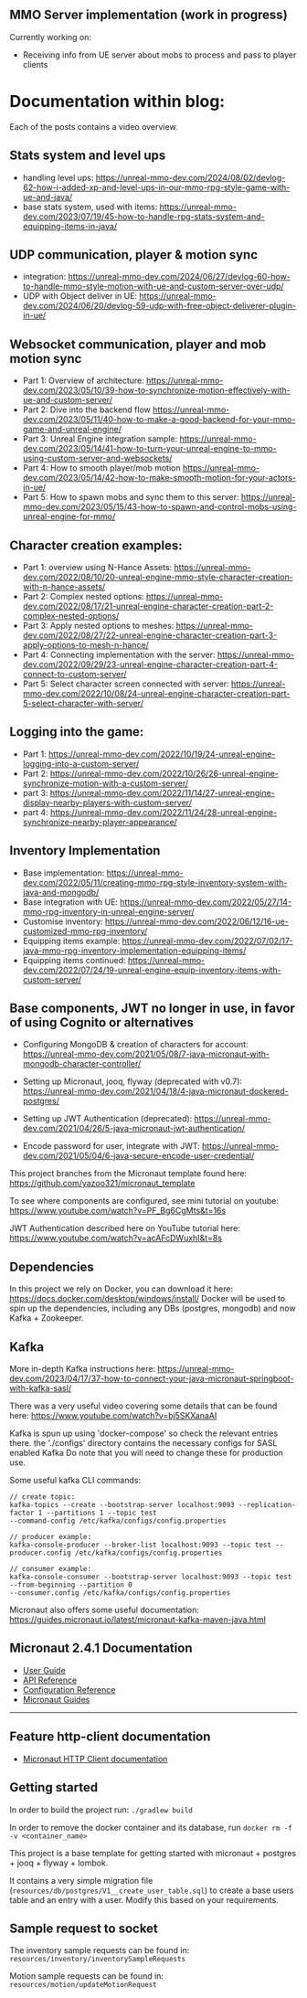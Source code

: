 ## MMO Server implementation (work in progress)

Currently working on:
- Receiving info from UE server about mobs to process and pass to player clients

# Documentation within blog:
Each of the posts contains a video overview.

## Stats system and level ups
- handling level ups: https://unreal-mmo-dev.com/2024/08/02/devlog-62-how-i-added-xp-and-level-ups-in-our-mmo-rpg-style-game-with-ue-and-java/
- base stats system, used with items: https://unreal-mmo-dev.com/2023/07/19/45-how-to-handle-rpg-stats-system-and-equipping-items-in-java/

## UDP communication, player & motion sync
- integration: https://unreal-mmo-dev.com/2024/06/27/devlog-60-how-to-handle-mmo-style-motion-with-ue-and-custom-server-over-udp/
- UDP with Object deliver in UE: https://unreal-mmo-dev.com/2024/06/20/devlog-59-udp-with-free-object-deliverer-plugin-in-ue/


## Websocket communication, player and mob motion sync
- Part 1: Overview of architecture: https://unreal-mmo-dev.com/2023/05/10/39-how-to-synchronize-motion-effectively-with-ue-and-custom-server/
- Part 2: Dive into the backend flow https://unreal-mmo-dev.com/2023/05/11/40-how-to-make-a-good-backend-for-your-mmo-game-and-unreal-engine/
- Part 3: Unreal Engine integration sample: https://unreal-mmo-dev.com/2023/05/14/41-how-to-turn-your-unreal-engine-to-mmo-using-custom-server-and-websockets/
- Part 4: How to smooth player/mob motion https://unreal-mmo-dev.com/2023/05/14/42-how-to-make-smooth-motion-for-your-actors-in-ue/
- Part 5: How to spawn mobs and sync them to this server: https://unreal-mmo-dev.com/2023/05/15/43-how-to-spawn-and-control-mobs-using-unreal-engine-for-mmo/

## Character creation examples:
- Part 1: overview using N-Hance Assets: https://unreal-mmo-dev.com/2022/08/10/20-unreal-engine-mmo-style-character-creation-with-n-hance-assets/
- Part 2: Complex nested options: https://unreal-mmo-dev.com/2022/08/17/21-unreal-engine-character-creation-part-2-complex-nested-options/
- Part 3: Apply nested options to meshes: https://unreal-mmo-dev.com/2022/08/27/22-unreal-engine-character-creation-part-3-apply-options-to-mesh-n-hance/
- Part 4: Connecting implementation with the server: https://unreal-mmo-dev.com/2022/09/29/23-unreal-engine-character-creation-part-4-connect-to-custom-server/
- Part 5: Select character screen connected with server: https://unreal-mmo-dev.com/2022/10/08/24-unreal-engine-character-creation-part-5-select-character-with-server/

## Logging into the game:
- Part 1: https://unreal-mmo-dev.com/2022/10/19/24-unreal-engine-logging-into-a-custom-server/
- Part 2: https://unreal-mmo-dev.com/2022/10/26/26-unreal-engine-synchronize-motion-with-a-custom-server/
- part 3: https://unreal-mmo-dev.com/2022/11/14/27-unreal-engine-display-nearby-players-with-custom-server/
- part 4: https://unreal-mmo-dev.com/2022/11/24/28-unreal-engine-synchronize-nearby-player-appearance/

## Inventory Implementation
- Base implementation: https://unreal-mmo-dev.com/2022/05/11/creating-mmo-rpg-style-inventory-system-with-java-and-mongodb/
- Base integration with UE: https://unreal-mmo-dev.com/2022/05/27/14-mmo-rpg-inventory-in-unreal-engine-server/
- Customise inventory: https://unreal-mmo-dev.com/2022/06/12/16-ue-customized-mmo-rpg-inventory/
- Equipping items example: https://unreal-mmo-dev.com/2022/07/02/17-java-mmo-rpg-inventory-implementation-equipping-items/
- Equipping items continued: https://unreal-mmo-dev.com/2022/07/24/19-unreal-engine-equip-inventory-items-with-custom-server/

## Base components, JWT no longer in use, in favor of using Cognito or alternatives
- Configuring MongoDB & creation of characters for account: https://unreal-mmo-dev.com/2021/05/08/7-java-micronaut-with-mongodb-character-controller/

- Setting up Micronaut, jooq, flyway (deprecated with v0.7):
https://unreal-mmo-dev.com/2021/04/18/4-java-micronaut-dockered-postgres/

- Setting up JWT Authentication (deprecated):
https://unreal-mmo-dev.com/2021/04/26/5-java-micronaut-jwt-authentication/

- Encode password for user, integrate with JWT: https://unreal-mmo-dev.com/2021/05/04/6-java-secure-encode-user-credential/

This project branches from the Micronaut template found here:
https://github.com/yazoo321/micronaut_template

To see where components are configured, see mini tutorial on youtube:
https://www.youtube.com/watch?v=PF_Bg6CgMts&t=16s

JWT Authentication described here on YouTube tutorial here:
https://www.youtube.com/watch?v=acAFcDWuxhI&t=8s

## Dependencies
In this project we rely on Docker, you can download it here:
https://docs.docker.com/desktop/windows/install/
Docker will be used to spin up the dependencies, including any DBs (postgres, mongodb) and
now Kafka + Zookeeper.

## Kafka
More in-depth Kafka instructions here:
https://unreal-mmo-dev.com/2023/04/17/37-how-to-connect-your-java-micronaut-springboot-with-kafka-sasl/

There was a very useful video covering some details that can be found here:
https://www.youtube.com/watch?v=bj5SKXanaAI

Kafka is spun up using 'docker-compose' so check the relevant entries there.
the './configs' directory contains the necessary configs for SASL enabled Kafka
Do note that you will need to change these for production use.

Some useful kafka CLI commands:
```aidl
// create topic:
kafka-topics --create --bootstrap-server localhost:9093 --replication-factor 1 --partitions 1 --topic test
--command-config /etc/kafka/configs/config.properties

// producer example:
kafka-console-producer --broker-list localhost:9093 --topic test --producer.config /etc/kafka/configs/config.properties

// consumer example:
kafka-console-consumer --bootstrap-server localhost:9093 --topic test --from-beginning --partition 0
--consumer.config /etc/kafka/configs/config.properties
```
Micronaut also offers some useful documentation: https://guides.micronaut.io/latest/micronaut-kafka-maven-java.html


## Micronaut 2.4.1 Documentation

- [User Guide](https://docs.micronaut.io/2.4.1/guide/index.html)
- [API Reference](https://docs.micronaut.io/2.4.1/api/index.html)
- [Configuration Reference](https://docs.micronaut.io/2.4.1/guide/configurationreference.html)
- [Micronaut Guides](https://guides.micronaut.io/index.html)
---

## Feature http-client documentation

- [Micronaut HTTP Client documentation](https://docs.micronaut.io/latest/guide/index.html#httpClient)

## Getting started

In order to build the project run:
`./gradlew build`



In order to remove the docker container and its database, run
`docker rm -f -v <container_name>`

This project is a base template for getting started with
micronaut + postgres + jooq + flyway + lombok.

It contains a very simple migration file (`resources/db/postgres/V1__create_user_table.sql`)
to create a base users table and
an entry with a user. Modify this based on your requirements.

## Sample request to socket

The inventory sample requests can be found in: `resources/inventory/inventorySampleRequests`

Motion sample requests can be found in: `resources/motion/updateMotionRequest`
